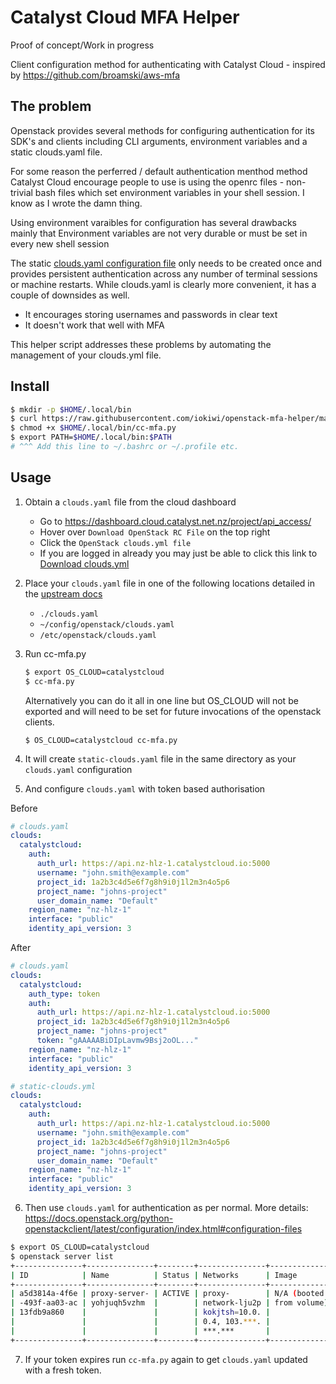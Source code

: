 # Catalyst Cloud MFA Helper

Proof of concept/Work in progress

Client configuration method for authenticating with Catalyst Cloud - inspired by https://github.com/broamski/aws-mfa

## The problem

Openstack provides several methods for configuring authentication for its SDK's and clients including CLI arguments, environment variables and a static clouds.yaml file.

For some reason the perferred / default authentication menthod method Catalyst Cloud encourage people to use is using the openrc files - non-trivial bash files which set environment variables in your shell session. I know as I wrote the damn thing.

Using environment varaibles for configuration has several drawbacks mainly that Environment variables 
are not very durable or must be set in every new shell session

The static [clouds.yaml configuration file](https://docs.openstack.org/python-openstackclient/latest/configuration/index.html#configuration-files) only needs to be created once and provides persistent authentication across any number of terminal sessions or machine restarts. While clouds.yaml is clearly more convenient, it has a couple of downsides as well.

* It encourages storing usernames and passwords in clear text
* It doesn't work that well with MFA

This helper script addresses these problems by automating the management of your clouds.yml file.

## Install

```bash
$ mkdir -p $HOME/.local/bin
$ curl https://raw.githubusercontent.com/iokiwi/openstack-mfa-helper/main/cc-mfa.py -o $HOME/.local/bin/cc-mfa.py
$ chmod +x $HOME/.local/bin/cc-mfa.py
$ export PATH=$HOME/.local/bin:$PATH
# ^^^ Add this line to ~/.bashrc or ~/.profile etc.
```

## Usage

1. Obtain a `clouds.yaml` file from the cloud dashboard
    * Go to https://dashboard.cloud.catalyst.net.nz/project/api_access/
    *  Hover over `Download OpenStack RC File` on the top right
    * Click the `OpenStack clouds.yml file`
    * If you are logged in already you may just be able to click this link to [Download clouds.yml](https://dashboard.cloud.catalyst.net.nz/project/api_access/clouds.yaml/)

2. Place your `clouds.yaml` file in one of the following locations detailed in the [upstream docs](https://docs.openstack.org/python-openstackclient/latest/cli/man/openstack.html#config-files)
    * `./clouds.yaml`
    * `~/config/openstack/clouds.yaml`
    * `/etc/openstack/clouds.yaml`

3. Run cc-mfa.py

    ```bash
    $ export OS_CLOUD=catalystcloud
    $ cc-mfa.py
    ```

    Alternatively you can do it all in one line but OS_CLOUD will not be exported and will need to be set for future invocations of the openstack clients.

    ``` 
    $ OS_CLOUD=catalystcloud cc-mfa.py
    ```

4. It will create `static-clouds.yaml` file in the same directory as your `clouds.yaml` configuration
5. And configure `clouds.yaml` with token based authorisation

Before

```yml
# clouds.yaml
clouds:
  catalystcloud:
    auth:
      auth_url: https://api.nz-hlz-1.catalystcloud.io:5000
      username: "john.smith@example.com"
      project_id: 1a2b3c4d5e6f7g8h9i0j1l2m3n4o5p6
      project_name: "johns-project"
      user_domain_name: "Default"
    region_name: "nz-hlz-1"
    interface: "public"
    identity_api_version: 3
```

After

```yml
# clouds.yaml
clouds:
  catalystcloud:
    auth_type: token
    auth:
      auth_url: https://api.nz-hlz-1.catalystcloud.io:5000
      project_id: 1a2b3c4d5e6f7g8h9i0j1l2m3n4o5p6
      project_name: "johns-project"
      token: "gAAAAABiDIpLavmw9Bsj2oOL..."
    region_name: "nz-hlz-1"
    interface: "public"
    identity_api_version: 3
```

```yml
# static-clouds.yml
clouds:
  catalystcloud:
    auth:
      auth_url: https://api.nz-hlz-1.catalystcloud.io:5000
      username: "john.smith@example.com"
      project_id: 1a2b3c4d5e6f7g8h9i0j1l2m3n4o5p6
      project_name: "johns-project"
      user_domain_name: "Default"
    region_name: "nz-hlz-1"
    interface: "public"
    identity_api_version: 3
```

6. Then use `clouds.yaml` for authentication as per normal. More details: https://docs.openstack.org/python-openstackclient/latest/configuration/index.html#configuration-files

```bash
$ export OS_CLOUD=catalystcloud
$ openstack server list
+---------------+---------------+--------+---------------+---------------+---------+
| ID            | Name          | Status | Networks      | Image         | Flavor  |
+---------------+---------------+--------+---------------+---------------+---------+
| a5d3814a-4f6e | proxy-server- | ACTIVE | proxy-        | N/A (booted   | c1.c1r1 |
| -493f-aa03-ac | yohjuqh5vzhm  |        | network-lju2p | from volume)  |         |
| 13fdb9a860    |               |        | kokjtsh=10.0. |               |         |
|               |               |        | 0.4, 103.***. |               |         |
|               |               |        | ***.***       |               |         |
+---------------+---------------+--------+---------------+---------------+---------+
```

7. If your token expires run `cc-mfa.py` again to get `clouds.yaml` updated with a fresh token.